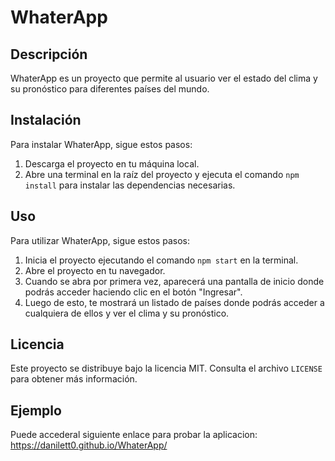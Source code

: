 # WhaterApp

## Descripción

WhaterApp es un proyecto que permite al usuario ver el estado del clima y su pronóstico para diferentes países del mundo.

## Instalación

Para instalar WhaterApp, sigue estos pasos:

1. Descarga el proyecto en tu máquina local.
2. Abre una terminal en la raíz del proyecto y ejecuta el comando `npm install` para instalar las dependencias necesarias.

## Uso

Para utilizar WhaterApp, sigue estos pasos:

1. Inicia el proyecto ejecutando el comando `npm start` en la terminal.
2. Abre el proyecto en tu navegador.
3. Cuando se abra por primera vez, aparecerá una pantalla de inicio donde podrás acceder haciendo clic en el botón "Ingresar".
4. Luego de esto, te mostrará un listado de países donde podrás acceder a cualquiera de ellos y ver el clima y su pronóstico.

## Licencia

Este proyecto se distribuye bajo la licencia MIT. Consulta el archivo `LICENSE` para obtener más información.

## Ejemplo

Puede accederal siguiente enlace para probar la aplicacion: https://danilett0.github.io/WhaterApp/

